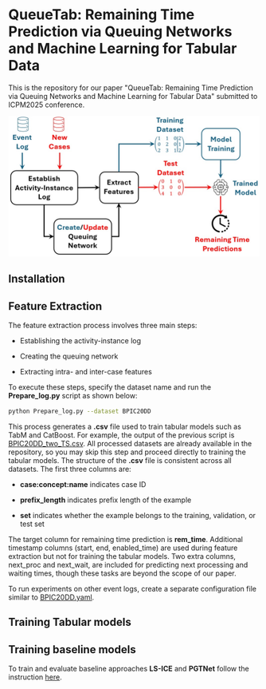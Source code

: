 # QueueTab: Remaining Time Prediction via Queuing Networks and Machine Learning for Tabular Data

This is the repository for our paper "QueueTab: Remaining Time Prediction via Queuing Networks and Machine Learning for Tabular Data" submitted to ICPM2025 conference.

<p align="center">
  <img src="https://github.com/keyvan-amiri/SNA4PPM/blob/main/QueueTab.jpg" width="600">
</p>


## Installation

## Feature Extraction
The feature extraction process involves three main steps:

- Establishing the activity-instance log

- Creating the queuing network

- Extracting intra- and inter-case features

To execute these steps, specify the dataset name and run the **Prepare_log.py** script as shown below:
```bash
python Prepare_log.py --dataset BPIC20DD
```
This process generates a **.csv** file used to train tabular models such as TabM and CatBoost. For example, the output of the previous script is [BPIC20DD_two_TS.csv](https://github.com/keyvan-amiri/SNA4PPM/blob/main/data/processed/BPIC20DD/BPIC20DD_two_TS.csv). All processed datasets are already available in the repository, so you may skip this step and proceed directly to training the tabular models. The structure of the **.csv** file is consistent across all datasets. The first three columns are:

- **case:concept:name** indicates case ID

- **prefix_length**  indicates prefix length of the example

- **set** indicates whether the example belongs to the training, validation, or test set

The target column for remaining time prediction is **rem_time**. Additional timestamp columns (start, end, enabled_time) are used during feature extraction but not for training the tabular models. Two extra columns, next_proc and next_wait, are included for predicting next processing and waiting times, though these tasks are beyond the scope of our paper.

To run experiments on other event logs, create a separate configuration file similar to [BPIC20DD.yaml](https://github.com/keyvan-amiri/SNA4PPM/blob/main/cfg/BPIC20DD.yaml).


## Training Tabular models

## Training baseline models
To train and evaluate baseline approaches **LS-ICE** and **PGTNet** follow the instruction [here](https://github.com/keyvan-amiri/SNA4PPM/blob/main/baselines/README.md). 
